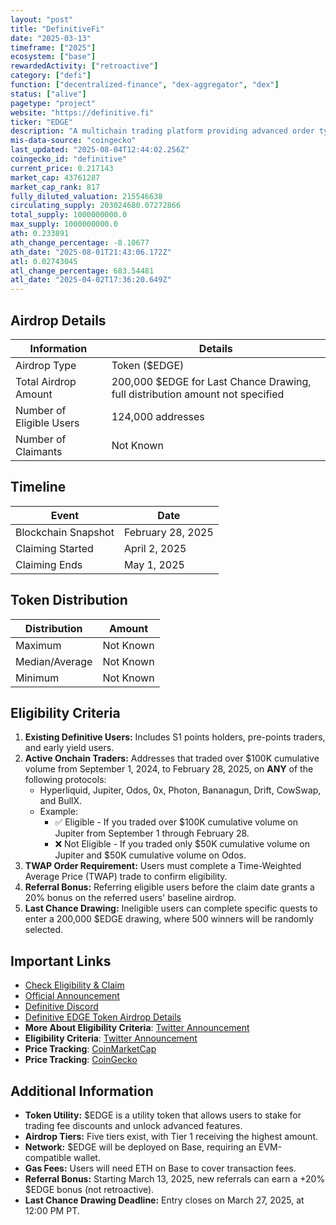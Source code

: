```yaml
---
layout: "post"
title: "DefinitiveFi"
date: "2025-03-13"
timeframe: ["2025"]
ecosystem: ["base"]
rewardedActivity: ["retroactive"]
category: ["defi"]
function: ["decentralized-finance", "dex-aggregator", "dex"]
status: ["alive"]
pagetype: "project"
website: "https://definitive.fi"
ticker: "EDGE"
description: "A multichain trading platform providing advanced order types across major chains with a noncustodial, gasless, and MEV-resistant experience."
mis-data-source: "coingecko"
last_updated: "2025-08-04T12:44:02.256Z"
coingecko_id: "definitive"
current_price: 0.217143
market_cap: 43761287
market_cap_rank: 817
fully_diluted_valuation: 215546638
circulating_supply: 203024680.07272866
total_supply: 1000000000.0
max_supply: 1000000000.0
ath: 0.233891
ath_change_percentage: -8.10677
ath_date: "2025-08-01T21:43:06.172Z"
atl: 0.02743045
atl_change_percentage: 683.54481
atl_date: "2025-04-02T17:36:20.649Z"
---
```


## Airdrop Details

| Information              | Details                                                                       |
| ------------------------ | ----------------------------------------------------------------------------- |
| Airdrop Type             | Token ($EDGE)                                                                 |
| Total Airdrop Amount     | 200,000 $EDGE for Last Chance Drawing, full distribution amount not specified |
| Number of Eligible Users | 124,000 addresses                                                             |
| Number of Claimants      | Not Known                                                                     |

## Timeline

| Event               | Date              |
| ------------------- | ----------------- |
| Blockchain Snapshot | February 28, 2025 |
| Claiming Started    | April 2, 2025     |
| Claiming Ends       | May 1, 2025       |

## Token Distribution

| Distribution   | Amount    |
| -------------- | --------- |
| Maximum        | Not Known |
| Median/Average | Not Known |
| Minimum        | Not Known |

## Eligibility Criteria

1. **Existing Definitive Users:** Includes S1 points holders, pre-points traders, and early yield users.
2. **Active Onchain Traders:** Addresses that traded over $100K cumulative volume from September 1, 2024, to February 28, 2025, on **ANY** of the following protocols:
   - Hyperliquid, Jupiter, Odos, 0x, Photon, Bananagun, Drift, CowSwap, and BullX.
   - Example:
     - ✅ Eligible - If you traded over $100K cumulative volume on Jupiter from September 1 through February 28.
     - ❌ Not Eligible - If you traded only $50K cumulative volume on Jupiter and $50K cumulative volume on Odos.
3. **TWAP Order Requirement:** Users must complete a Time-Weighted Average Price (TWAP) trade to confirm eligibility.
4. **Referral Bonus:** Referring eligible users before the claim date grants a 20% bonus on the referred users' baseline airdrop.
5. **Last Chance Drawing:** Ineligible users can complete specific quests to enter a 200,000 $EDGE drawing, where 500 winners will be randomly selected.

## Important Links

- [Check Eligibility & Claim](https://app.definitive.fi/claim)
- [Official Announcement](https://docs.definitive.fi)
- [Definitive Discord](https://discord.com/invite/definitive)
- [Definitive EDGE Token Airdrop Details](https://docs.definitive.fi/platform/edge-token-airdrop)
- **More About Eligibility Criteria**: [Twitter Announcement](https://x.com/DefinitiveFi/status/1901739811872112641)
- **Eligibility Criteria**: [Twitter Announcement](https://x.com/DefinitiveFi/status/1900212855527608473)
- **Price Tracking**: [CoinMarketCap](https://coinmarketcap.com/currencies/edge)
- **Price Tracking**: [CoinGecko](https://www.coingecko.com/en/coins/edge)

## Additional Information

- **Token Utility:** $EDGE is a utility token that allows users to stake for trading fee discounts and unlock advanced features.
- **Airdrop Tiers:** Five tiers exist, with Tier 1 receiving the highest amount.
- **Network:** $EDGE will be deployed on Base, requiring an EVM-compatible wallet.
- **Gas Fees:** Users will need ETH on Base to cover transaction fees.
- **Referral Bonus:** Starting March 13, 2025, new referrals can earn a +20% $EDGE bonus (not retroactive).
- **Last Chance Drawing Deadline:** Entry closes on March 27, 2025, at 12:00 PM PT.